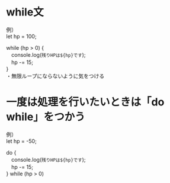 # while文
例）  
let hp = 100;  
  
while (hp > 0) {  
　console.log(`残りHPは${hp}です`);  
　hp -= 15;  
}  
・無限ループにならないように気をつける  

# 一度は処理を行いたいときは「do while」をつかう
例）  
let hp = -50;  
  
do {  
　console.log(`残りHPは${hp}です`);  
　hp -= 15;  
} while (hp > 0)  